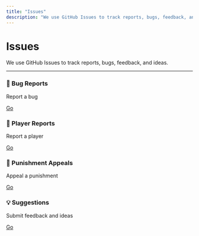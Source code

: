 ```yaml
---
title: "Issues"
description: "We use GitHub Issues to track reports, bugs, feedback, and ideas."
---
```


# Issues
We use GitHub Issues to track reports, bugs, feedback, and ideas.

- - -

<div class="container">
  <div class="row">
    <div class="col">
      <div class="card margin-bottom--sm">
        <div class="card__header">
          <h3>🐛 Bug Reports</h3>
        </div>
        <div class="card__body">
          <p>
            Report a bug
          </p>
        </div>
        <div class="card__footer">
          <a class="button button--block button--primary" href="https://github.com/TheTNTLabs/Issues/issues/new?assignees=&labels=type%3A+bug-report&template=BUG-REPORT.yml">Go</a>
        </div>
      </div>
    </div>
  </div>
  <div class="row">
    <div class="col">
      <div class="card margin-bottom--sm">
        <div class="card__header">
          <h3>🚩 Player Reports</h3>
        </div>
        <div class="card__body">
          <p>
            Report a player
          </p>
        </div>
        <div class="card__footer">
          <a class="button button--block button--primary" href="https://github.com/TheTNTLabs/Issues/issues/new?assignees=&labels=type%3A+player-report&template=PLAYER-REPORT.yml">Go</a>
        </div>
      </div>
    </div>
  </div>
  <div class="row">
    <div class="col">
      <div class="card margin-bottom--sm">
        <div class="card__header">
          <h3>🔨 Punishment Appeals</h3>
        </div>
        <div class="card__body">
          <p>
            Appeal a punishment
          </p>
        </div>
        <div class="card__footer">
          <a class="button button--block button--primary" href="https://github.com/TheTNTLabs/Issues/issues/new?assignees=&labels=type%3A+punishment-appeal&template=PUNISHMENT-APPEAL.yml">Go</a>
        </div>
      </div>
    </div>
  </div>
  <div class="row">
    <div class="col">
      <div class="card margin-bottom--sm">
        <div class="card__header">
          <h3>💡 Suggestions</h3>
        </div>
        <div class="card__body">
          <p>
            Submit feedback and ideas
          </p>
        </div>
        <div class="card__footer">
          <a class="button button--block button--primary" href="https://github.com/TheTNTLabs/Issues/issues/new?assignees=&labels=type%3A+suggestion&template=SUGGESTION.yml">Go</a>
        </div>
      </div>
    </div>
  </div>
</div>

